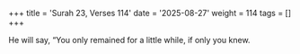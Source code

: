 +++
title = 'Surah 23, Verses 114'
date = '2025-08-27'
weight = 114
tags = []
+++

He will say, “You only remained for a little while, if only you knew.